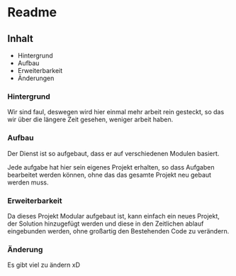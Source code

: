 # Readme

## Inhalt

- Hintergrund
- Aufbau
- Erweiterbarkeit
- Änderungen

### Hintergrund

Wir sind faul, deswegen wird hier einmal mehr arbeit rein gesteckt, so das wir über die längere Zeit gesehen, weniger arbeit haben.

### Aufbau

Der Dienst ist so aufgebaut, dass er auf verschiedenen Modulen basiert.

Jede aufgabe hat hier sein eigenes Projekt erhalten, so dass Aufgaben bearbeitet werden können, ohne das das gesamte Projekt neu gebaut werden muss.

### Erweiterbarkeit

Da dieses Projekt Modular aufgebaut ist, kann einfach ein neues Projekt, der Solution hinzugefügt werden und diese in den Zeitlichen ablauf eingebunden werden, ohne großartig den Bestehenden Code zu verändern.

### Änderung

Es gibt viel zu ändern xD
